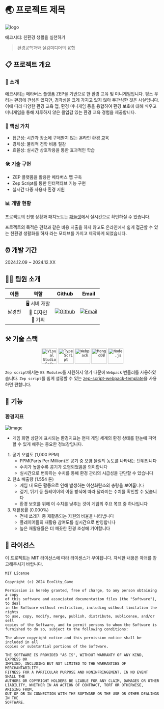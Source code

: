 # 🌏 프로젝트 제목
![logo](https://github.com/user-attachments/assets/1393d92d-0ddd-424d-8368-b4316d3e22dc)

에코시티: 친환경 생활을 실천하기
> 환경공학과와 실감미디어의 융합

## 📋 프로젝트 개요

### 🎯 소개
에코시티는 메타버스 플랫폼 ZEP을 기반으로 한 환경 교육 및 미니게임입니다.
평소 우리는 환경에 관심은 있지만, 경각심을 크게 가지고 있지 않아 무관심한 것은 사실입니다.
이에 따라 다양한 환경 교육 맵, 환경 미니게임 등을 융합하여 환경 보호에 대해 배우고 미니게임을 통해 지루하지 않은 몰입감 있는 환경 교육 경험을 제공합니다.

### 💫 핵심 가치
- 접근성: 시간과 장소에 구애받지 않는 온라인 환경 교육
- 경제성: 물리적 견학 비용 절감
- 효율성: 실시간 상호작용을 통한 효과적인 학습

### 🛠️ 기술 구현
- ZEP 플랫폼을 활용한 메타버스 맵 구축
- Zep Script를 통한 인터랙티브 기능 구현
- 실시간 다중 사용자 환경 지원

### 📊 개발 현황
프로젝트의 진행 상황과 패치노트는 [패들렛](https://padlet.com/gchrist2809/padlet-xau7zsjr368ihq31)에서 실시간으로 확인하실 수 있습니다.

프로젝트의 목적은 견학과 같은 비용 지출을 하지 않고도 온라인에서 쉽게 접근할 수 있는 친환경 생활화를 하자 라는 모티브를 가지고 제작하게 되었습니다.

## ⏰ 개발 기간
2024.12.09 ~ 2024.12.XX

## 👨‍💻 팀원 소개
| 이름 | 역할 | Github | Email |
|:---:|:---:|:---:|:---:|
| 남경찬 | 🖥️ 서버 개발<br>🎨 디자인<br>📝 기획 | [![Github](https://img.shields.io/badge/Github-gclogs-181717?style=flat&logo=github)](https://github.com/gclogs) | [![Email](https://img.shields.io/badge/Email-woig9874%40naver.com-EA4335?style=flat&logo=gmail)](mailto:woig9874@naver.com) |

## ⚒️ 기술 스택
<center>
    <code><img width="50" src="https://raw.githubusercontent.com/marwin1991/profile-technology-icons/refs/heads/main/icons/visual_studio_code.png" alt="Visual Studio Code" title="Visual Studio Code"/></code>
    <code><img width="50" src="https://raw.githubusercontent.com/marwin1991/profile-technology-icons/refs/heads/main/icons/typescript.png" alt="TypeScript" title="TypeScript"/></code>
    <code><img width="50" src="https://raw.githubusercontent.com/marwin1991/profile-technology-icons/refs/heads/main/icons/webpack.png" alt="Webpack" title="Webpack"/></code>
    <code><img width="50" src="https://raw.githubusercontent.com/marwin1991/profile-technology-icons/refs/heads/main/icons/mongodb.png" alt="MongoDB" title="MongoDB"/></code>
    <code><img width="50" src="https://raw.githubusercontent.com/marwin1991/profile-technology-icons/refs/heads/main/icons/node_js.png" alt="Node.js" title="Node.js"/></code>
</center>

`Zep script`에서는 `ES Modules`를 지원하지 않기 때문에 `Webpack` 번들러를 사용하였습니다.
`Zep script`를 쉽게 설정할 수 있는 [zep-script-webpack-template](https://github.com/scm1400/zep-script-webpack-template)을 사용하면 편합니다.

## 🌟 기능
### 환경지표
![image](https://github.com/user-attachments/assets/8bc58550-aee3-4abf-9fde-c7eb376cb412)
- 게임 화면 상단에 표시되는 환경지표는 현재 게임 세계의 환경 상태를 한눈에 파악할 수 있게 해주는 중요한 정보창입니다.

1. 공기 오염도 (1,000 PPM)
   - PPM(Parts Per Million)은 공기 중 오염 물질의 농도를 나타내는 단위입니다
   - 수치가 높을수록 공기가 오염되었음을 의미합니다
   - 실시간으로 변화하는 수치를 통해 환경 관리의 시급성을 판단할 수 있습니다
2. 탄소 배출량 (1.554 톤)
   - 게임 내 모든 활동으로 인해 발생하는 이산화탄소의 총량을 보여줍니다
   - 걷기, 뛰기 등 플레이어의 이동 방식에 따라 달라지는 수치를 확인할 수 있습니다
   - 환경 보호를 위해 이 수치를 낮추는 것이 게임의 주요 목표 중 하나입니다
3. 재활용률 (0.000%)
   - 전체 쓰레기 중 재활용되는 자원의 비율을 나타냅니다
   - 플레이어들의 재활용 참여도를 실시간으로 반영합니다
   - 높은 재활용률은 더 깨끗한 환경 조성에 기여합니다


## 📜 라이선스
이 프로젝트는 MIT 라이선스에 따라 라이센스가 부여됩니다. 자세한 내용은 아래를 참고해주시기 바랍니다.

```
MIT License

Copyright (c) 2024 EcoCity_Game

Permission is hereby granted, free of charge, to any person obtaining a copy
of this software and associated documentation files (the "Software"), to deal
in the Software without restriction, including without limitation the rights
to use, copy, modify, merge, publish, distribute, sublicense, and/or sell
copies of the Software, and to permit persons to whom the Software is
furnished to do so, subject to the following conditions:

The above copyright notice and this permission notice shall be included in all
copies or substantial portions of the Software.

THE SOFTWARE IS PROVIDED "AS IS", WITHOUT WARRANTY OF ANY KIND, EXPRESS OR
IMPLIED, INCLUDING BUT NOT LIMITED TO THE WARRANTIES OF MERCHANTABILITY,
FITNESS FOR A PARTICULAR PURPOSE AND NONINFRINGEMENT. IN NO EVENT SHALL THE
AUTHORS OR COPYRIGHT HOLDERS BE LIABLE FOR ANY CLAIM, DAMAGES OR OTHER
LIABILITY, WHETHER IN AN ACTION OF CONTRACT, TORT OR OTHERWISE, ARISING FROM,
OUT OF OR IN CONNECTION WITH THE SOFTWARE OR THE USE OR OTHER DEALINGS IN THE
SOFTWARE.
